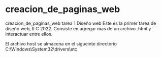 # creacion_de_paginas_web
creacion_de_paginas_web tarea 1 Diseño web
Este es la primer tarea de diseño web, II C 2022.
Consiste en agregar mas de un archivo .html y interactuar entre ellos.



El archivo host se almacena en el sigueinte directorio  C:\Windows\System32\drivers\etc

